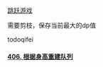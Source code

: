 [跳跃游戏](https://leetcode-cn.com/problems/jump-game-vi/)

需要剪枝，保存当前最大的dp值



todoqifei

#### [406. 根据身高重建队列](https://leetcode-cn.com/problems/queue-reconstruction-by-height/)

